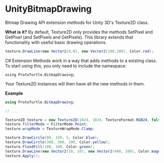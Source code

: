 UnityBitmapDrawing
==================

Bitmap Drawing API extension methods for Unity 3D's Texture2D class.

<b>What is it?</b>
By default, Texture2D only provides the methods SetPixel and GetPixel (and SetPixels and GetPixels). This library extends that functionality with useful basic drawing operations.
```csharp
texture.DrawLine(new Vector2(0,0), new Vector2(100,200), Color.red);
```

C# Extension Methods work in a way that adds methods to a existing class. To start using this, you only need to include the namespace:
```
using ProtoTurtle.BitmapDrawing;
```
Your Texture2D instances will then have all the new methods in them.


<b>Example</b>
```csharp
using ProtoTurtle.BitmapDrawing;

// ...

Texture2D texture = new Texture2D(1024, 1024, TextureFormat.RGB24, false, true);
texture.filterMode = FilterMode.Point;
texture.wrapMode = TextureWrapMode.Clamp;

texture.DrawCircle(80, 150, 5, Color.blue);
texture.DrawCircle(300, 300, 200, Color.yellow);
texture.FloodFill(100, 100, Color.green);
texture.DrawLine(new Vector2(10, 10), new Vector2(400, 200), Color.magenta);
texture.Apply();
```
